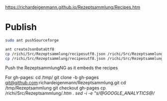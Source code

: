 https://richardeigenmann.github.io/Rezeptsammlung/Recipes.htm

# Publish

```bash
sudo ant pushSourceforge
```

```bash
ant createJsonDataUtf8
cp /richi/Src/Rezeptsammlung/recipesutf8.json /richi/Src/RezeptsammlungNg/recipes.json
cp /richi/Src/Rezeptsammlung/recipesutf8.json /richi/Src/RezeptsammlungNg/src/api/products/recipes.json
```

Push the RezeptsammlungNG as it embeds the recipes

For gh-pages:
cd /tmp/
git clone -b gh-pages git@github.com:richardeigenmann/Rezeptsammlung.git
cd /tmp/Rezeptsammlung
git checkout gh-pages
cp /richi/Src/Rezeptsammlung/*.htm .
sed -i -e "s/@GOOGLE_ANALYTICS@/<script>(function(i,s,o,g,r,a,m){i['GoogleAnalyticsObject']=r;i[r]=i[r]||function(){(i[r].q=i[r].q||[]).push(arguments)},i[r].l=1*new Date();a=s.createElement(o),m=s.getElementsByTagName(o)[0];a.async=1;a.src=g;m.parentNode.insertBefore(a,m)})(window,document,'script','\/\/www.google-analytics.com\/analytics.js','ga');ga('create','UA-47341387-3', 'auto');ga('send', 'pageview');<\/script>/" -e "s/@LINKBACK_TAG@/<p CLASS='linkback'><a href='https:\/\/richardeigenmann.github.io\/RezeptsammlungNg' target='_parent'>Richi's Rezeptsammlung<\/a><\/p>/" *htm
cp /richi/Src/Rezeptsammlung/*.jpg .
git add .
git commit -m "update"
git push